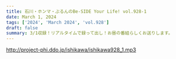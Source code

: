 ```yaml
---
title: 石川・ホンマ・ぶるんのBe-SIDE Your Life! vol.928-1
date: March 1, 2024
tags: ['2024', 'March 2024', 'vol.928']
draft: false
summary: 3/1収録！リアルタイムで録って出し！お昼の番組らしくお送りします。
---
```


http://project-phi.ddo.jp/ishikawa/ishikawa928_1.mp3